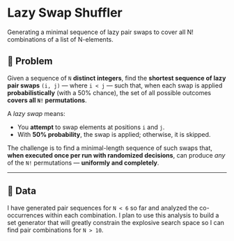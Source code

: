 # Lazy Swap Shuffler

Generating a minimal sequence of lazy pair swaps to cover all N! combinations of a list of N-elements.

## 🔀 Problem

Given a sequence of `N` **distinct integers**, find the **shortest sequence of lazy pair swaps** `(i, j)` — where `i < j` — such that, when each swap is applied **probabilistically** (with a 50% chance), the set of all possible outcomes **covers all `N!` permutations**.

A *lazy swap* means:

- You **attempt** to swap elements at positions `i` and `j`.
- With **50% probability**, the swap is applied; otherwise, it is skipped.

The challenge is to find a minimal-length sequence of such swaps that, **when executed once per run with randomized decisions**, can produce *any* of the `N!` permutations — **uniformly and completely**.

---

## 📁 Data

I have generated pair sequences for `N < 6` so far and analyzed the co-occurrences within each combination. I plan to use this analysis to build a set generator that will greatly constrain the explosive search space so I can find pair combinations for `N > 10`.
